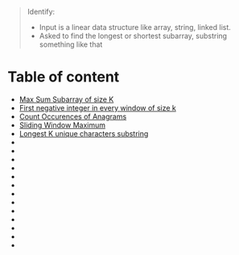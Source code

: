 > Identify:
> - Input is a linear data structure like array, string, linked list.
> - Asked to find the longest or shortest subarray, substring something like that

# Table of content
- [Max Sum Subarray of size K ](https://practice.geeksforgeeks.org/problems/max-sum-subarray-of-size-k5313/1)
- [First negative integer in every window of size k](https://practice.geeksforgeeks.org/problems/first-negative-integer-in-every-window-of-size-k3345/1#)
- [Count Occurences of Anagrams](https://practice.geeksforgeeks.org/problems/count-occurences-of-anagrams5839/1#)
- [Sliding Window Maximum](https://www.interviewbit.com/problems/sliding-window-maximum/#)
- [Longest K unique characters substring](https://practice.geeksforgeeks.org/problems/longest-k-unique-characters-substring0853/1)
- []()
- []()
- []()
- []()
- []()
- []()
- []()
- []()
- []()
- []()
- []()
- []()
- []()
